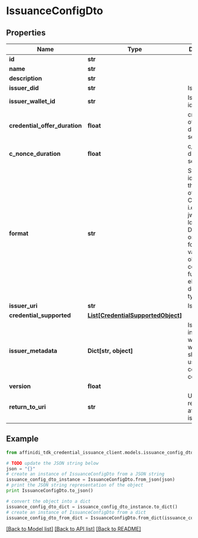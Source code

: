 # IssuanceConfigDto

## Properties

| Name                          | Type                                                                | Description                                                                                                                                                             | Notes      |
| ----------------------------- | ------------------------------------------------------------------- | ----------------------------------------------------------------------------------------------------------------------------------------------------------------------- | ---------- |
| **id**                        | **str**                                                             |                                                                                                                                                                         | [optional] |
| **name**                      | **str**                                                             |                                                                                                                                                                         | [optional] |
| **description**               | **str**                                                             |                                                                                                                                                                         | [optional] |
| **issuer_did**                | **str**                                                             | Issuer DID                                                                                                                                                              | [optional] |
| **issuer_wallet_id**          | **str**                                                             | Issuer Wallet id                                                                                                                                                        | [optional] |
| **credential_offer_duration** | **float**                                                           | credential offer duration in second                                                                                                                                     | [optional] |
| **c_nonce_duration**          | **float**                                                           | c_nonce duration in second                                                                                                                                              | [optional] |
| **format**                    | **str**                                                             | String identifying the format of this Credential, i.e., jwt_vc_json-ld or ldp_vc. Depending on the format value, the object contains further elements defining the type | [optional] |
| **issuer_uri**                | **str**                                                             | Issuer URI                                                                                                                                                              | [optional] |
| **credential_supported**      | [**List[CredentialSupportedObject]**](CredentialSupportedObject.md) |                                                                                                                                                                         | [optional] |
| **issuer_metadata**           | **Dict[str, object]**                                               | Issuer public information wallet may want to show to user during consent confirmation                                                                                   | [optional] |
| **version**                   | **float**                                                           |                                                                                                                                                                         | [optional] |
| **return_to_uri**             | **str**                                                             | Uri to be return to after issuance                                                                                                                                      | [optional] |

## Example

```python
from affinidi_tdk_credential_issuance_client.models.issuance_config_dto import IssuanceConfigDto

# TODO update the JSON string below
json = "{}"
# create an instance of IssuanceConfigDto from a JSON string
issuance_config_dto_instance = IssuanceConfigDto.from_json(json)
# print the JSON string representation of the object
print IssuanceConfigDto.to_json()

# convert the object into a dict
issuance_config_dto_dict = issuance_config_dto_instance.to_dict()
# create an instance of IssuanceConfigDto from a dict
issuance_config_dto_from_dict = IssuanceConfigDto.from_dict(issuance_config_dto_dict)
```

[[Back to Model list]](../README.md#documentation-for-models) [[Back to API list]](../README.md#documentation-for-api-endpoints) [[Back to README]](../README.md)
